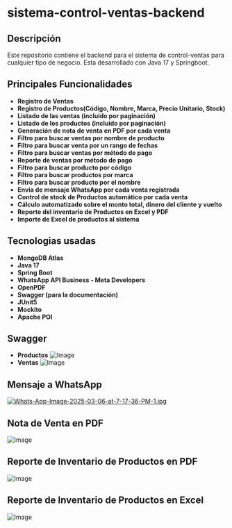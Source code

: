 # sistema-control-ventas-backend

## Descripción
Este repositorio contiene el backend para el sistema de control-ventas para cualquier tipo de negocio. Esta desarrollado con Java 17 y Springboot.

## Principales Funcionalidades
- **Registro de Ventas**
- **Registro de Productos(Código, Nombre, Marca, Precio Unitario, Stock)**
- **Listado de las ventas (incluido por paginación)**
- **Listado de los productos (incluido por paginación)**
- **Generación de nota de venta en PDF por cada venta**
- **Filtro para buscar ventas por nombre de producto**
- **Filtro para buscar venta por un rango de fechas**
- **Filtro para buscar ventas por método de pago**
- **Reporte de ventas por método de pago**
- **Filtro para buscar producto por código**
- **Filtro para buscar productos por marca**
- **Filtro para buscar producto por el nombre**
- **Envia de mensaje WhatsApp por cada venta registrada**
- **Control de stock de Productos automático por cada venta**
- **Cálculo automatizado sobre el monto total, dinero del cliente y vuelto**
- **Reporte del inventario de Productos en Excel y PDF**
- **Importe de Excel de productos al sistema**

## Tecnologias usadas
- **MongoDB Atlas**
- **Java 17**
- **Spring Boot**
- **WhatsApp API Business - Meta Developers**
- **OpenPDF**
- **Swagger (para la documentación)**
- **JUnit5**
- **Mockito**
- **Apache POI**

## Swagger
- **Productos**
![Image](https://github.com/user-attachments/assets/bd21c86f-61d0-4707-b6b9-45dfe789f796)
- **Ventas**
![Image](https://github.com/user-attachments/assets/155f7c60-fb18-44e3-be5b-7e76b1a77a7c)

## Mensaje a WhatsApp
[![Whats-App-Image-2025-03-06-at-7-17-36-PM-1.jpg](https://i.postimg.cc/rwZK7dtp/Whats-App-Image-2025-03-06-at-7-17-36-PM-1.jpg)](https://postimg.cc/hXxDdtsF)

## Nota de Venta en PDF
![Image](https://github.com/user-attachments/assets/1dde2a5d-c98e-467e-95b9-58c4d515e9e0)

## Reporte de Inventario de Productos en PDF
![Image](https://github.com/user-attachments/assets/0060517d-1c8e-4336-9f57-74fbee145566)

## Reporte de Inventario de Productos en Excel
![Image](https://github.com/user-attachments/assets/11767f79-c034-4d82-b042-5edb0078bc3a)




